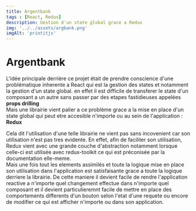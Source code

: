 ```yaml
--- 
title: Argentbank
tags : [React, Redux]
description: Gestion d'un state global grace a Redux
img: '../../assets/argbank.png'
imgAlt: 'printitjs'
---
```



# Argentbank 

L'idée principale derrière ce projet était de prendre conscience d'une problématique inherente a React qui est la gestion des states et notamment la gestion d'un state global. en effet il est difficile de transferer le state d'un composant a un autre sans passer par des etapes fastidieuses appelées **props drilling**\
Mais une librairie vient palier a ce problème grace a la mise en place d'un state global qui peut etre accesible n'importe ou au sein de l'application : **Redux**

Cela dit l'utilisation d'une telle librairie ne vient pas sans incovenient car son utilisation n'est pas tres evidente. En effet, afin de faciliter son utilisation, Redux vient avec une grande couche d'abstraction notamment lorsque celle-ci est utilisée avec redux-toolkit ce qui est préconisée par la documentation elle-meme.\
Mais une fois tout les elements assimilés et toute la logique mise en place son utilisation dans l'application est satisfaisante grace a toute la logique derriere la librairie. De cette maniere il devient facile de rendre l'application reactive a n'importe quel changement effectue dans n'importe quel composant et il devient particulieremnt facile de mettre en place des comportements differents d'un bouton selon l'etat d'une requete ou encore de modifier ce qui est afficher n'importe ou dans son application. 
